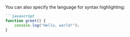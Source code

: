
You can also specify the language for syntax highlighting:

```markdown
```javascript
function greet() {
    console.log("Hello, world!");
}
